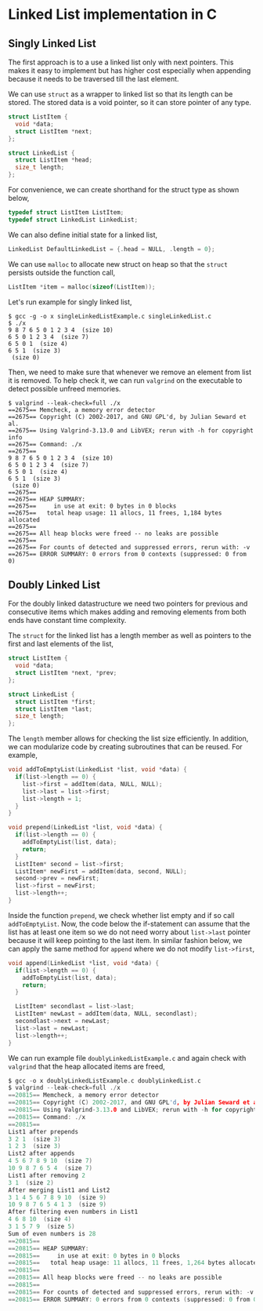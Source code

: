 # Linked List implementation in C

## Singly Linked List

The first approach is to a use a linked list only with next pointers. This makes it easy to implement but has higher cost especially when appending because it needs to be traversed till the last element.

We can use `struct` as a wrapper to linked list so that its length can be stored. The stored data is a void pointer, so it can store pointer of any type.

```c
struct ListItem {
  void *data;
  struct ListItem *next;
};

struct LinkedList {
  struct ListItem *head;
  size_t length;
};
```

For convenience, we can create shorthand for the struct type as shown below,

``` c
typedef struct ListItem ListItem;
typedef struct LinkedList LinkedList;
```

We can also define initial state for a linked list,

``` c
LinkedList DefaultLinkedList = {.head = NULL, .length = 0};
```

We can use `malloc` to allocate new struct on heap so that the `struct` persists outside the function call,

``` c
ListItem *item = malloc(sizeof(ListItem));
```
Let's run example for singly linked list,

``` shell
$ gcc -g -o x singleLinkedListExample.c singleLinkedList.c
$ ./x
9 8 7 6 5 0 1 2 3 4  (size 10)
6 5 0 1 2 3 4  (size 7)
6 5 0 1  (size 4)
6 5 1  (size 3)
 (size 0)
```

Then, we need to make sure that whenever we remove an element from list it is removed. To help check it, we can run `valgrind` on the executable to detect possible unfreed memories.
```
$ valgrind --leak-check=full ./x
==2675== Memcheck, a memory error detector
==2675== Copyright (C) 2002-2017, and GNU GPL'd, by Julian Seward et al.
==2675== Using Valgrind-3.13.0 and LibVEX; rerun with -h for copyright info
==2675== Command: ./x
==2675== 
9 8 7 6 5 0 1 2 3 4  (size 10)
6 5 0 1 2 3 4  (size 7)
6 5 0 1  (size 4)
6 5 1  (size 3)
 (size 0)
==2675== 
==2675== HEAP SUMMARY:
==2675==     in use at exit: 0 bytes in 0 blocks
==2675==   total heap usage: 11 allocs, 11 frees, 1,184 bytes allocated
==2675== 
==2675== All heap blocks were freed -- no leaks are possible
==2675== 
==2675== For counts of detected and suppressed errors, rerun with: -v
==2675== ERROR SUMMARY: 0 errors from 0 contexts (suppressed: 0 from 0)
```

## Doubly Linked List

For the doubly linked datastructure we need two pointers for previous and consecutive items which makes adding and removing elements from both ends have constant time complexity.

The `struct` for the linked list has a length member as well as pointers to the first and last elements of the list,

``` c
struct ListItem {
  void *data;
  struct ListItem *next, *prev;
};

struct LinkedList {
  struct ListItem *first;
  struct ListItem *last;
  size_t length;
};
```


The `length` member allows for checking the list size efficiently. In addition, we can modularize code by creating subroutines that can be reused. For example,

``` c
void addToEmptyList(LinkedList *list, void *data) {
  if(list->length == 0) {
	list->first = addItem(data, NULL, NULL);
	list->last = list->first;
	list->length = 1;
  }
}

void prepend(LinkedList *list, void *data) {
  if(list->length == 0) {
	addToEmptyList(list, data);
	return;
  }
  ListItem* second = list->first;
  ListItem* newFirst = addItem(data, second, NULL);
  second->prev = newFirst;
  list->first = newFirst;
  list->length++;
}
```

Inside the function `prepend`, we check whether list empty and if so call `addToEmptyList`. Now, the code below the if-statement can assume that the list has at least one item so we do not need worry about `list->last` pointer because it will keep pointing to the last item. In similar fashion below, we can apply the same method for `append` where we do not modify `list->first`,

``` c
void append(LinkedList *list, void *data) {
  if(list->length == 0) {
	addToEmptyList(list, data);
	return;
  }

  ListItem* secondlast = list->last;
  ListItem* newLast = addItem(data, NULL, secondlast);
  secondlast->next = newLast;
  list->last = newLast;
  list->length++;
}
```


We can run example file `doublyLinkedListExample.c` and again check with `valgrind` that the heap allocated items are freed,

``` c
$ gcc -o x doublyLinkedListExample.c doublyLinkedList.c
$ valgrind --leak-check=full ./x
==20815== Memcheck, a memory error detector
==20815== Copyright (C) 2002-2017, and GNU GPL'd, by Julian Seward et al.
==20815== Using Valgrind-3.13.0 and LibVEX; rerun with -h for copyright info
==20815== Command: ./x
==20815== 
List1 after prepends
3 2 1  (size 3)
1 2 3  (size 3)
List2 after appends
4 5 6 7 8 9 10  (size 7)
10 9 8 7 6 5 4  (size 7)
List1 after removing 2
3 1  (size 2)
After merging List1 and List2
3 1 4 5 6 7 8 9 10  (size 9)
10 9 8 7 6 5 4 1 3  (size 9)
After filtering even numbers in List1
4 6 8 10  (size 4)
3 1 5 7 9  (size 5)
Sum of even numbers is 28
==20815== 
==20815== HEAP SUMMARY:
==20815==     in use at exit: 0 bytes in 0 blocks
==20815==   total heap usage: 11 allocs, 11 frees, 1,264 bytes allocated
==20815== 
==20815== All heap blocks were freed -- no leaks are possible
==20815== 
==20815== For counts of detected and suppressed errors, rerun with: -v
==20815== ERROR SUMMARY: 0 errors from 0 contexts (suppressed: 0 from 0)
```

